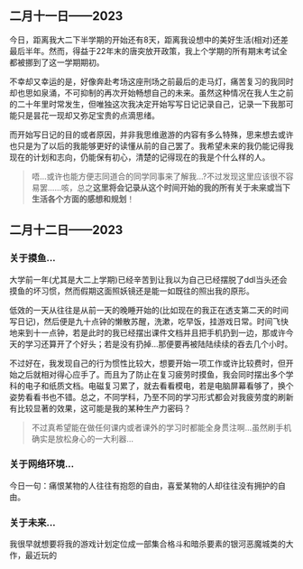 ## 二月十一日——2023

​	今日，距离我大二下半学期的开始还有8天，距离我设想中的美好生活(相对)还差最后半年。然而，得益于22年末的唐突放开政策，我上个学期的所有期末考试全都被挪到了这一学期期初。

​	不幸却又幸运的是，好像奔赴考场这座刑场之前最后的走马灯，痛苦复习的我同时却也思如泉涌，不可抑制的再次开始畅想自己的未来。虽然这种情况在我人生之前的二十年里时常发生，但唯独这次我决定开始写写日记记录自己，记录一下我那可能只是昙花一现却又弥足宝贵的点滴思绪。

​	而开始写日记的目的或者原因，并非我思维遨游的内容有多么特殊，思来想去或许也只是为了以后的我能够更好的读懂从前的自己罢了。我希望未来的我仍能记得我现在的计划和志向，仍能保有初心，清楚的记得现在的我是个什么样的人。

> ​	唔...或许也能方便志同道合的同学同事来了解我...?不过发现这里应该很不容易罢......咳，总之**这里将会记录从这个时间开始的我的所有关于未来或当下生活各个方面的感想和规划**！

## 二月十二日——2023

### 关于摸鱼...

​	大学前一年(尤其是大二上学期)已经辛苦到让我以为自己已经摆脱了ddl当头还会摸鱼的坏习惯，然而假期这面照妖镜还是能一如既往的照出我的原形。

​	低效的一天从往往是从前一天的晚睡开始的(比如现在的我正在透支第二天的时间写日记)，然后便是九十点钟的懒散苏醒，洗漱，吃早饭，挂游戏日常。时间飞快地来到十一点钟，若是此时的我已经摆出课件文档并且把手机扔到一边，那或许今天的学习还算开了个好头；若是没有扔掉...那便要再被陆陆续续的吞去几个小时。

​	不过好在，我发现自己的行为惯性比较大，想要开始一项工作或许比较费时，但开始之后就相对得心应手了。而且为了防止在复习疲劳时摸鱼，我会同时摆出多个学科的电子和纸质文档。电磁复习累了，就去看看模电，若是电脑屏幕看够了，换个姿势看看书也不错。总之，不同学科，乃至不同的学习形式都会对我疲劳度的刷新有比较显著的效果，这可能是我的某种生产力密码？

> 不过真希望能在做任何课内或者课外的学习时都能全身贯注啊...虽然刷手机确实是放松身心的一大利器...

### 关于网络环境...

​	今日一句：痛恨某物的人往往有抱怨的自由，喜爱某物的人却往往没有拥护的自由。

### 关于未来...

​	我很早就想要将我的游戏计划定位成一部集合格斗和暗杀要素的银河恶魔城类的大作，最近玩的